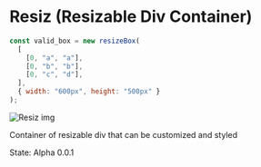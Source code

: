 # Resiz (Resizable Div Container)

```js
const valid_box = new resizeBox(
  [
    [0, "a", "a"],
    [0, "b", "b"],
    [0, "c", "d"],
  ],
  { width: "600px", height: "500px" }
);
```

![Resiz img](https://i.imgur.com/1Kfy7La.png)

Container of resizable div that can be customized and styled

State: Alpha 0.0.1
